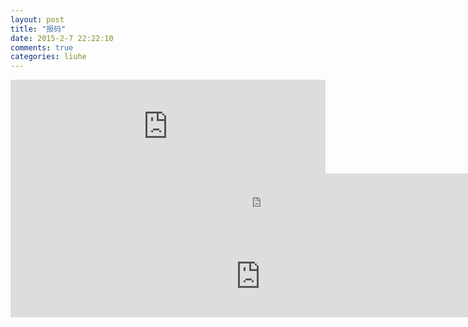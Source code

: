```yaml
---
layout: post
title: "报码"
date: 2015-2-7 22:22:10
comments: true
categories: liuhe
---
```


<iframe src="http://z.118kj.com/118kj.htm" width="100%" height="auto" scroll="no" frameborder="0"></iframe>
<iframe frameborder="0" src="http://www.77190.com/wz/888.htm" width="800" height="100"></iframe>
<iframe frameborder="0" src="http://xcbm.84384.com/kj5.html" width="800" height="130"></iframe>
